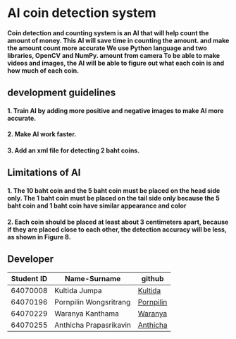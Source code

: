# AI coin detection system
#### Coin detection and counting system is an AI that will help count the amount of money. This AI will save time in counting the amount. and make the amount count more accurate We use Python language and two libraries, OpenCV and NumPy. amount from camera To be able to make videos and images, the AI ​​will be able to figure out what each coin is and how much of each coin.
## development guidelines
#### 1. Train AI by adding more positive and negative images to make AI more accurate.
#### 2. Make AI work faster.
#### 3. Add an xml file for detecting 2 baht coins.
## Limitations of AI
#### 1. The 10 baht coin and the 5 baht coin must be placed on the head side only. The 1 baht coin must be placed on the tail side only because the 5 baht coin and 1 baht coin have similar appearance and color
#### 2. Each coin should be placed at least about 3 centimeters apart, because if they are placed close to each other, the detection accuracy will be less, as shown in Figure 8.
####
## Developer
| Student ID  | Name-Surname | github      |
| ----------- | ----------- | ----------- |
| 64070008   | Kultida Jumpa        |[Kultida](https://github.com/winniemooz)
| 64070196   | Pornpilin Wongsritrang      | [Pornpilin](https://github.com/PornpilinWongsritrang64070196)   |
| 64070229   | Waranya Kanthama        | [Waranya](https://github.com/OX-TOPIS)   |
| 64070255   | Anthicha Prapasrikavin     | [Anthicha](https://github.com/anthicha) |
